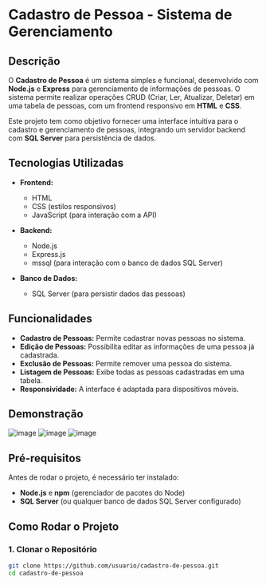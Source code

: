 # Cadastro de Pessoa - Sistema de Gerenciamento

## Descrição

O **Cadastro de Pessoa** é um sistema simples e funcional, desenvolvido com **Node.js** e **Express** para gerenciamento de informações de pessoas. O sistema permite realizar operações CRUD (Criar, Ler, Atualizar, Deletar) em uma tabela de pessoas, com um frontend responsivo em **HTML** e **CSS**. 

Este projeto tem como objetivo fornecer uma interface intuitiva para o cadastro e gerenciamento de pessoas, integrando um servidor backend com **SQL Server** para persistência de dados.

## Tecnologias Utilizadas

- **Frontend:**
  - HTML
  - CSS (estilos responsivos)
  - JavaScript (para interação com a API)
  
- **Backend:**
  - Node.js
  - Express.js
  - mssql (para interação com o banco de dados SQL Server)

- **Banco de Dados:**
  - SQL Server (para persistir dados das pessoas)

## Funcionalidades

- **Cadastro de Pessoas:** Permite cadastrar novas pessoas no sistema.
- **Edição de Pessoas:** Possibilita editar as informações de uma pessoa já cadastrada.
- **Exclusão de Pessoas:** Permite remover uma pessoa do sistema.
- **Listagem de Pessoas:** Exibe todas as pessoas cadastradas em uma tabela.
- **Responsividade:** A interface é adaptada para dispositivos móveis.

## Demonstração

![image](https://github.com/user-attachments/assets/702a8b75-9fda-4df8-a291-4d2433b4beea)
![image](https://github.com/user-attachments/assets/a954ea9c-2b4f-4d57-a66c-f1a4a516ecdb)
![image](https://github.com/user-attachments/assets/7ac075f3-c079-4926-a48d-713a4a765a6a)

## Pré-requisitos

Antes de rodar o projeto, é necessário ter instalado:

- **Node.js** e **npm** (gerenciador de pacotes do Node)
- **SQL Server** (ou qualquer banco de dados SQL Server configurado)

## Como Rodar o Projeto

### 1. Clonar o Repositório

```bash
git clone https://github.com/usuario/cadastro-de-pessoa.git
cd cadastro-de-pessoa
